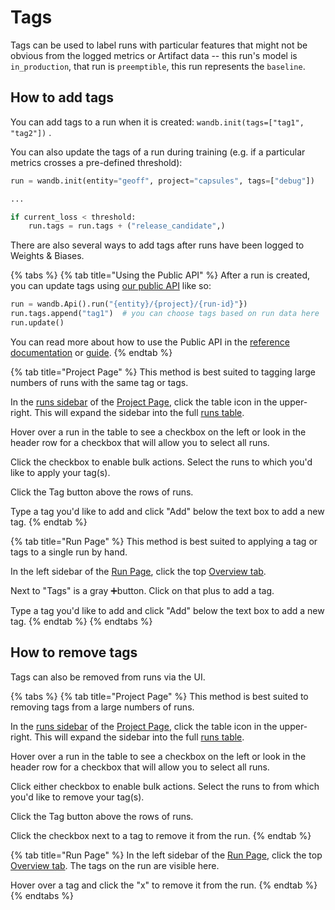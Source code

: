 # Tags

Tags can be used to label runs with particular features that might not be obvious from the logged metrics or Artifact data -- this run's model is `in_production`, that run is `preemptible`, this run represents the `baseline`.

## How to add tags <a id="how-to-add-tags"></a>

You can add tags to a run when it is created: `wandb.init(tags=["tag1", "tag2"])` .

You can also update the tags of a run during training \(e.g. if a particular metrics crosses a pre-defined threshold\):

```python
run = wandb.init(entity="geoff", project="capsules", tags=["debug"])

...

if current_loss < threshold:
    run.tags = run.tags + ("release_candidate",)
```

There are also several ways to add tags after runs have been logged to Weights & Biases.

{% tabs %}
{% tab title="Using the Public API" %}
After a run is created, you can update tags using [our public API](../../../guides/track/public-api-guide.md) like so:

```python
run = wandb.Api().run("{entity}/{project}/{run-id}"})
run.tags.append("tag1")  # you can choose tags based on run data here
run.update()
```

You can read more about how to use the Public API in the [reference documentation](../../python/public-api/) or [guide](../../../guides/track/public-api-guide.md).
{% endtab %}

{% tab title="Project Page" %}
This method is best suited to tagging large numbers of runs with the same tag or tags.

In the [runs sidebar](../pages/project-page.md#search-for-runs) of the [Project Page](../pages/project-page.md),  click the table icon in the upper-right.  This will expand the sidebar into the full [runs table](runs-table.md).

Hover over a run in the table to see a checkbox on the left or look in the header row for a checkbox that will allow you to select all runs.

Click the checkbox to enable bulk actions. Select the runs to which you'd like to apply your tag\(s\).

Click the Tag button above the rows of runs.

Type a tag you'd like to add and click "Add" below the text box to add a new tag.
{% endtab %}

{% tab title="Run Page" %}
This method is best suited to applying a tag or tags to a single run by hand.  
  
In the left sidebar of the [Run Page](../pages/run-page.md), click the top [Overview tab](../pages/run-page.md#overview-tab).

Next to "Tags" is a gray ➕button. Click on that plus to add a tag.

Type a tag you'd like to add and click "Add" below the text box to add a new tag.
{% endtab %}
{% endtabs %}

## How to remove tags <a id="how-to-remove-tags"></a>

Tags can also be removed from runs via the UI.

{% tabs %}
{% tab title="Project Page" %}
This method is best suited to removing tags from a large numbers of runs.

In the [runs sidebar](../pages/project-page.md#search-for-runs) of the [Project Page](../pages/project-page.md),  click the table icon in the upper-right.  This will expand the sidebar into the full [runs table](runs-table.md).

Hover over a run in the table to see a checkbox on the left or look in the header row for a checkbox that will allow you to select all runs.

Click either checkbox to enable bulk actions. Select the runs to from which you'd like to remove your tag\(s\).

Click the Tag button above the rows of runs.

Click the checkbox next to a tag to remove it from the run.
{% endtab %}

{% tab title="Run Page" %}
In the left sidebar of the [Run Page,](../pages/run-page.md) click the top [Overview tab](../pages/run-page.md#overview-tab). The tags on the run are visible here.

Hover over a tag and click the "x" to remove it from the run.
{% endtab %}
{% endtabs %}

